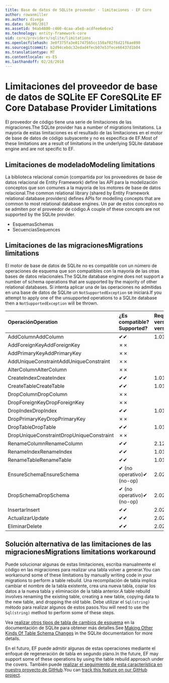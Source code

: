 ```yaml
---
title: Base de datos de SQLite proveedor - limitaciones - EF Core
author: rowanmiller
ms.author: divega
ms.date: 04/09/2017
ms.assetid: 94ab4800-c460-4caa-a5e8-acdfee6e6ce2
ms.technology: entity-framework-core
uid: core/providers/sqlite/limitations
ms.openlocfilehash: 3e0f375fa3e01747565cc158af02f6d21f6ae898
ms.sourcegitcommit: b2d94cebdc32edad4fecb07e53fece66437d1b04
ms.translationtype: MT
ms.contentlocale: es-ES
ms.lasthandoff: 02/28/2018
---
```

# <a name="sqlite-ef-core-database-provider-limitations"></a><span data-ttu-id="12f7d-102">Limitaciones del proveedor de base de datos de SQLite EF Core</span><span class="sxs-lookup"><span data-stu-id="12f7d-102">SQLite EF Core Database Provider Limitations</span></span>

<span data-ttu-id="12f7d-103">El proveedor de código tiene una serie de limitaciones de las migraciones.</span><span class="sxs-lookup"><span data-stu-id="12f7d-103">The SQLite provider has a number of migrations limitations.</span></span> <span data-ttu-id="12f7d-104">La mayoría de estas limitaciones es el resultado de las limitaciones en el motor de base de datos de código subyacente y no es específica de EF.</span><span class="sxs-lookup"><span data-stu-id="12f7d-104">Most of these limitations are a result of limitations in the underlying SQLite database engine and are not specific to EF.</span></span>

## <a name="modeling-limitations"></a><span data-ttu-id="12f7d-105">Limitaciones de modelado</span><span class="sxs-lookup"><span data-stu-id="12f7d-105">Modeling limitations</span></span>

<span data-ttu-id="12f7d-106">La biblioteca relacional común (compartida por los proveedores de base de datos relacional de Entity Framework) define las API para la modelización conceptos que son comunes a la mayoría de los motores de base de datos relacional.</span><span class="sxs-lookup"><span data-stu-id="12f7d-106">The common relational library (shared by Entity Framework relational database providers) defines APIs for modelling concepts that are common to most relational database engines.</span></span> <span data-ttu-id="12f7d-107">Un par de estos conceptos no se admiten por el proveedor de código.</span><span class="sxs-lookup"><span data-stu-id="12f7d-107">A couple of these concepts are not supported by the SQLite provider.</span></span>

* <span data-ttu-id="12f7d-108">Esquemas</span><span class="sxs-lookup"><span data-stu-id="12f7d-108">Schemas</span></span>
* <span data-ttu-id="12f7d-109">Secuencias</span><span class="sxs-lookup"><span data-stu-id="12f7d-109">Sequences</span></span>

## <a name="migrations-limitations"></a><span data-ttu-id="12f7d-110">Limitaciones de las migraciones</span><span class="sxs-lookup"><span data-stu-id="12f7d-110">Migrations limitations</span></span>

<span data-ttu-id="12f7d-111">El motor de base de datos de SQLite no es compatible con un número de operaciones de esquema que son compatibles con la mayoría de las otras bases de datos relacionales.</span><span class="sxs-lookup"><span data-stu-id="12f7d-111">The SQLite database engine does not support a number of schema operations that are supported by the majority of other relational databases.</span></span> <span data-ttu-id="12f7d-112">Si intenta aplicar una de las operaciones no admitidas en una base de datos de SQLite un `NotSupportedException` se iniciará.</span><span class="sxs-lookup"><span data-stu-id="12f7d-112">If you attempt to apply one of the unsupported operations to a SQLite database then a `NotSupportedException` will be thrown.</span></span>

| <span data-ttu-id="12f7d-113">Operación</span><span class="sxs-lookup"><span data-stu-id="12f7d-113">Operation</span></span>            | <span data-ttu-id="12f7d-114">¿Es compatible?</span><span class="sxs-lookup"><span data-stu-id="12f7d-114">Supported?</span></span> | <span data-ttu-id="12f7d-115">Requiere la versión</span><span class="sxs-lookup"><span data-stu-id="12f7d-115">Requires version</span></span> |
|:---------------------|:-----------|:-----------------|
| <span data-ttu-id="12f7d-116">AddColumn</span><span class="sxs-lookup"><span data-stu-id="12f7d-116">AddColumn</span></span>            | <span data-ttu-id="12f7d-117">✔</span><span class="sxs-lookup"><span data-stu-id="12f7d-117">✔</span></span>          | <span data-ttu-id="12f7d-118">1.0</span><span class="sxs-lookup"><span data-stu-id="12f7d-118">1.0</span></span>              |
| <span data-ttu-id="12f7d-119">AddForeignKey</span><span class="sxs-lookup"><span data-stu-id="12f7d-119">AddForeignKey</span></span>        | <span data-ttu-id="12f7d-120">✗</span><span class="sxs-lookup"><span data-stu-id="12f7d-120">✗</span></span>          |                  |
| <span data-ttu-id="12f7d-121">AddPrimaryKey</span><span class="sxs-lookup"><span data-stu-id="12f7d-121">AddPrimaryKey</span></span>        | <span data-ttu-id="12f7d-122">✗</span><span class="sxs-lookup"><span data-stu-id="12f7d-122">✗</span></span>          |                  |
| <span data-ttu-id="12f7d-123">AddUniqueConstraint</span><span class="sxs-lookup"><span data-stu-id="12f7d-123">AddUniqueConstraint</span></span>  | <span data-ttu-id="12f7d-124">✗</span><span class="sxs-lookup"><span data-stu-id="12f7d-124">✗</span></span>          |                  |
| <span data-ttu-id="12f7d-125">AlterColumn</span><span class="sxs-lookup"><span data-stu-id="12f7d-125">AlterColumn</span></span>          | <span data-ttu-id="12f7d-126">✗</span><span class="sxs-lookup"><span data-stu-id="12f7d-126">✗</span></span>          |                  |
| <span data-ttu-id="12f7d-127">CreateIndex</span><span class="sxs-lookup"><span data-stu-id="12f7d-127">CreateIndex</span></span>          | <span data-ttu-id="12f7d-128">✔</span><span class="sxs-lookup"><span data-stu-id="12f7d-128">✔</span></span>          | <span data-ttu-id="12f7d-129">1.0</span><span class="sxs-lookup"><span data-stu-id="12f7d-129">1.0</span></span>              |
| <span data-ttu-id="12f7d-130">CreateTable</span><span class="sxs-lookup"><span data-stu-id="12f7d-130">CreateTable</span></span>          | <span data-ttu-id="12f7d-131">✔</span><span class="sxs-lookup"><span data-stu-id="12f7d-131">✔</span></span>          | <span data-ttu-id="12f7d-132">1.0</span><span class="sxs-lookup"><span data-stu-id="12f7d-132">1.0</span></span>              |
| <span data-ttu-id="12f7d-133">DropColumn</span><span class="sxs-lookup"><span data-stu-id="12f7d-133">DropColumn</span></span>           | <span data-ttu-id="12f7d-134">✗</span><span class="sxs-lookup"><span data-stu-id="12f7d-134">✗</span></span>          |                  |
| <span data-ttu-id="12f7d-135">DropForeignKey</span><span class="sxs-lookup"><span data-stu-id="12f7d-135">DropForeignKey</span></span>       | <span data-ttu-id="12f7d-136">✗</span><span class="sxs-lookup"><span data-stu-id="12f7d-136">✗</span></span>          |                  |
| <span data-ttu-id="12f7d-137">DropIndex</span><span class="sxs-lookup"><span data-stu-id="12f7d-137">DropIndex</span></span>            | <span data-ttu-id="12f7d-138">✔</span><span class="sxs-lookup"><span data-stu-id="12f7d-138">✔</span></span>          | <span data-ttu-id="12f7d-139">1.0</span><span class="sxs-lookup"><span data-stu-id="12f7d-139">1.0</span></span>              |
| <span data-ttu-id="12f7d-140">DropPrimaryKey</span><span class="sxs-lookup"><span data-stu-id="12f7d-140">DropPrimaryKey</span></span>       | <span data-ttu-id="12f7d-141">✗</span><span class="sxs-lookup"><span data-stu-id="12f7d-141">✗</span></span>          |                  |
| <span data-ttu-id="12f7d-142">DropTable</span><span class="sxs-lookup"><span data-stu-id="12f7d-142">DropTable</span></span>            | <span data-ttu-id="12f7d-143">✔</span><span class="sxs-lookup"><span data-stu-id="12f7d-143">✔</span></span>          | <span data-ttu-id="12f7d-144">1.0</span><span class="sxs-lookup"><span data-stu-id="12f7d-144">1.0</span></span>              |
| <span data-ttu-id="12f7d-145">DropUniqueConstraint</span><span class="sxs-lookup"><span data-stu-id="12f7d-145">DropUniqueConstraint</span></span> | <span data-ttu-id="12f7d-146">✗</span><span class="sxs-lookup"><span data-stu-id="12f7d-146">✗</span></span>          |                  |
| <span data-ttu-id="12f7d-147">RenameColumn</span><span class="sxs-lookup"><span data-stu-id="12f7d-147">RenameColumn</span></span>         | <span data-ttu-id="12f7d-148">✔</span><span class="sxs-lookup"><span data-stu-id="12f7d-148">✔</span></span>          | <span data-ttu-id="12f7d-149">2.1</span><span class="sxs-lookup"><span data-stu-id="12f7d-149">2.1</span></span>              |
| <span data-ttu-id="12f7d-150">RenameIndex</span><span class="sxs-lookup"><span data-stu-id="12f7d-150">RenameIndex</span></span>          | <span data-ttu-id="12f7d-151">✔</span><span class="sxs-lookup"><span data-stu-id="12f7d-151">✔</span></span>          | <span data-ttu-id="12f7d-152">1.0</span><span class="sxs-lookup"><span data-stu-id="12f7d-152">1.0</span></span>              |
| <span data-ttu-id="12f7d-153">RenameTable</span><span class="sxs-lookup"><span data-stu-id="12f7d-153">RenameTable</span></span>          | <span data-ttu-id="12f7d-154">✔</span><span class="sxs-lookup"><span data-stu-id="12f7d-154">✔</span></span>          | <span data-ttu-id="12f7d-155">1.0</span><span class="sxs-lookup"><span data-stu-id="12f7d-155">1.0</span></span>              |
| <span data-ttu-id="12f7d-156">EnsureSchema</span><span class="sxs-lookup"><span data-stu-id="12f7d-156">EnsureSchema</span></span>         | <span data-ttu-id="12f7d-157">✔ (no operativo)</span><span class="sxs-lookup"><span data-stu-id="12f7d-157">✔ (no-op)</span></span>  | <span data-ttu-id="12f7d-158">2.0</span><span class="sxs-lookup"><span data-stu-id="12f7d-158">2.0</span></span>              |
| <span data-ttu-id="12f7d-159">DropSchema</span><span class="sxs-lookup"><span data-stu-id="12f7d-159">DropSchema</span></span>           | <span data-ttu-id="12f7d-160">✔ (no operativo)</span><span class="sxs-lookup"><span data-stu-id="12f7d-160">✔ (no-op)</span></span>  | <span data-ttu-id="12f7d-161">2.0</span><span class="sxs-lookup"><span data-stu-id="12f7d-161">2.0</span></span>              |
| <span data-ttu-id="12f7d-162">Insertar</span><span class="sxs-lookup"><span data-stu-id="12f7d-162">Insert</span></span>               | <span data-ttu-id="12f7d-163">✔</span><span class="sxs-lookup"><span data-stu-id="12f7d-163">✔</span></span>          | <span data-ttu-id="12f7d-164">2.0</span><span class="sxs-lookup"><span data-stu-id="12f7d-164">2.0</span></span>              |
| <span data-ttu-id="12f7d-165">Actualizar</span><span class="sxs-lookup"><span data-stu-id="12f7d-165">Update</span></span>               | <span data-ttu-id="12f7d-166">✔</span><span class="sxs-lookup"><span data-stu-id="12f7d-166">✔</span></span>          | <span data-ttu-id="12f7d-167">2.0</span><span class="sxs-lookup"><span data-stu-id="12f7d-167">2.0</span></span>              |
| <span data-ttu-id="12f7d-168">Eliminar</span><span class="sxs-lookup"><span data-stu-id="12f7d-168">Delete</span></span>               | <span data-ttu-id="12f7d-169">✔</span><span class="sxs-lookup"><span data-stu-id="12f7d-169">✔</span></span>          | <span data-ttu-id="12f7d-170">2.0</span><span class="sxs-lookup"><span data-stu-id="12f7d-170">2.0</span></span>              |

## <a name="migrations-limitations-workaround"></a><span data-ttu-id="12f7d-171">Solución alternativa de las limitaciones de las migraciones</span><span class="sxs-lookup"><span data-stu-id="12f7d-171">Migrations limitations workaround</span></span>

<span data-ttu-id="12f7d-172">Puede solucionar algunas de estas limitaciones, escriba manualmente el código en las migraciones para realizar una tabla volver a generar.</span><span class="sxs-lookup"><span data-stu-id="12f7d-172">You can workaround some of these limitations by manually writing code in your migrations to perform a table rebuild.</span></span> <span data-ttu-id="12f7d-173">Una recompilación de tabla implica cambiar el nombre de la tabla existente, crea una nueva tabla, copiar los datos a la nueva tabla y eliminación de la tabla anterior.</span><span class="sxs-lookup"><span data-stu-id="12f7d-173">A table rebuild involves renaming the existing table, creating a new table, copying data to the new table, and dropping the old table.</span></span> <span data-ttu-id="12f7d-174">Debe utilizar el `Sql(string)` método para realizar algunos de estos pasos.</span><span class="sxs-lookup"><span data-stu-id="12f7d-174">You will need to use the `Sql(string)` method to perform some of these steps.</span></span>

<span data-ttu-id="12f7d-175">Vea [realizar otros tipos de tabla de cambios de esquema](http://sqlite.org/lang_altertable.html#otheralter) en la documentación de SQLite para obtener más detalles.</span><span class="sxs-lookup"><span data-stu-id="12f7d-175">See [Making Other Kinds Of Table Schema Changes](http://sqlite.org/lang_altertable.html#otheralter) in the SQLite documentation for more details.</span></span>

<span data-ttu-id="12f7d-176">En el futuro, EF puede admitir algunas de estas operaciones mediante el enfoque de regeneración de tabla en segundo plano.</span><span class="sxs-lookup"><span data-stu-id="12f7d-176">In the future, EF may support some of these operations by using the table rebuild approach under the covers.</span></span> <span data-ttu-id="12f7d-177">También puede [realizar el seguimiento de esta característica en nuestro proyecto de GitHub](https://github.com/aspnet/EntityFrameworkCore/issues/329).</span><span class="sxs-lookup"><span data-stu-id="12f7d-177">You can [track this feature on our GitHub project](https://github.com/aspnet/EntityFrameworkCore/issues/329).</span></span>
